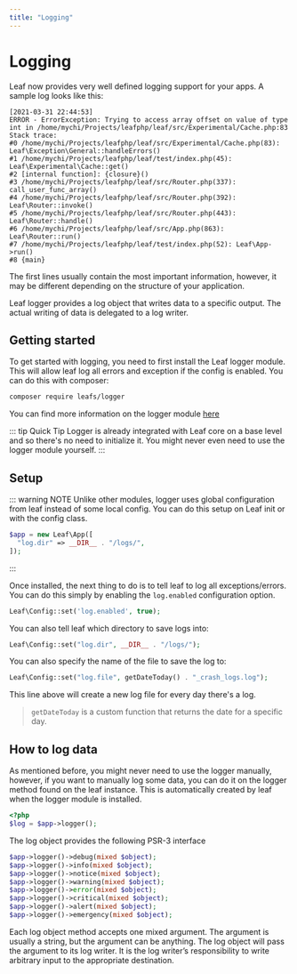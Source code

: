 ```yaml
---
title: "Logging"
---
```


<!-- markdownlint-disable no-inline-html -->
# Logging

Leaf now provides very well defined logging support for your apps. A sample log looks like this:

```log{4-5}
[2021-03-31 22:44:53]
ERROR - ErrorException: Trying to access array offset on value of type int in /home/mychi/Projects/leafphp/leaf/src/Experimental/Cache.php:83
Stack trace:
#0 /home/mychi/Projects/leafphp/leaf/src/Experimental/Cache.php(83): Leaf\Exception\General::handleErrors()
#1 /home/mychi/Projects/leafphp/leaf/test/index.php(45): Leaf\Experimental\Cache::get()
#2 [internal function]: {closure}()
#3 /home/mychi/Projects/leafphp/leaf/src/Router.php(337): call_user_func_array()
#4 /home/mychi/Projects/leafphp/leaf/src/Router.php(392): Leaf\Router::invoke()
#5 /home/mychi/Projects/leafphp/leaf/src/Router.php(443): Leaf\Router::handle()
#6 /home/mychi/Projects/leafphp/leaf/src/App.php(863): Leaf\Router::run()
#7 /home/mychi/Projects/leafphp/leaf/test/index.php(52): Leaf\App->run()
#8 {main}
```

The first lines usually contain the most important information, however, it may be different depending on the structure of your application.

Leaf logger provides a log object that writes data to a specific output. The actual writing of data is delegated to a log writer.

## Getting started

To get started with logging, you need to first install the Leaf logger module. This will allow leaf log all errors and exception if the config is enabled. You can do this with composer:

```sh
composer require leafs/logger
```

You can find more information on the logger module [here](/docs/modules/logger)

::: tip Quick Tip
Logger is already integrated with Leaf core on a base level and so there's no need to initialize it. You might never even need to use the logger module yourself.
:::

## Setup

::: warning NOTE
Unlike other modules, logger uses global configuration from leaf instead of some local config. You can do this setup on Leaf init or with the config class.

```php
$app = new Leaf\App([
  "log.dir" => __DIR__ . "/logs/",
]);
```

:::

Once installed, the next thing to do is to tell leaf to log all exceptions/errors. You can do this simply by enabling the `log.enabled` configuration option.

```php
Leaf\Config::set('log.enabled', true);
```

You can also tell leaf which directory to save logs into:

```php
Leaf\Config::set("log.dir", __DIR__ . "/logs/");
```

You can also specify the name of the file to save the log to:

```php
Leaf\Config::set("log.file", getDateToday() . "_crash_logs.log");
```

This line above will create a new log file for every day there's a log.

> `getDateToday` is a custom function that returns the date for a specific day.

## How to log data

As mentioned before, you might never need to use the logger manually, however, if you want to manually log some data, you can do it on the logger method found on the leaf instance. This is automatically created by leaf when the logger module is installed.

```php
<?php
$log = $app->logger();
```

The log object provides the following PSR-3 interface

```php
$app->logger()->debug(mixed $object);
$app->logger()->info(mixed $object);
$app->logger()->notice(mixed $object);
$app->logger()->warning(mixed $object);
$app->logger()->error(mixed $object);
$app->logger()->critical(mixed $object);
$app->logger()->alert(mixed $object);
$app->logger()->emergency(mixed $object);
```

Each log object method accepts one mixed argument. The argument is usually a string, but the argument can be anything. The log object will pass the argument to its log writer. It is the log writer’s responsibility to write arbitrary input to the appropriate destination.
